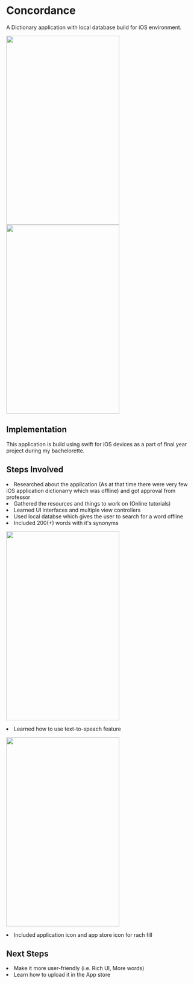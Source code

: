 <h1>Concordance</h1>

A Dictionary application with local database build for iOS environment. 

<img src = "https://user-images.githubusercontent.com/70450861/159561702-7ad95d77-e3c1-4cb1-8f1f-8d805feabf26.png" width="300" height="500" />

<img src = "https://user-images.githubusercontent.com/70450861/159561731-7b48f8f1-5e69-4f3e-ac48-40edec6098ae.png" width="300" height="500" />






<h2>Implementation</h2>
This application is build using swift for iOS devices as a part of final year project during my bachelorette.

<h2>Steps Involved</h2>
<li>Researched about the application (As at that time there were very few iOS application dictionarry which was offline) and got approval from professor
<li>Gathered the resources and things to work on (Online tutorials)
<li>Learned UI interfaces and multiple view controllers
<li>Used local databse which gives the user to search for a word offline
<li>Included 200(+) words with it's synonyms

  <img src = "https://user-images.githubusercontent.com/70450861/159561740-a8c20ed5-a91e-4688-a88e-e07d12795ad1.png" width="300" height="500" /></li>

<li>Learned how to use text-to-speach feature

  <img src = "https://user-images.githubusercontent.com/70450861/159561748-312045ff-cd1f-4fee-aaca-5f8d97a8a096.png" width="300" height="500" /></li>

<li>Included application icon and app store icon for rach fill

<h2>Next Steps</h2>
<li>Make it more user-friendly (i.e. Rich UI, More words)
<li>Learn how to upload it in the App store
